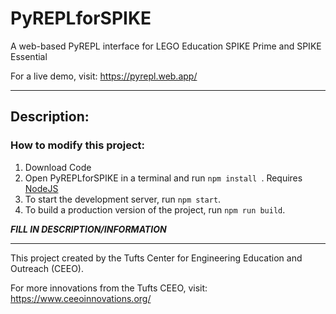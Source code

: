# PyREPLforSPIKE
A web-based PyREPL interface for LEGO Education SPIKE Prime and SPIKE Essential

For a live demo, visit: https://pyrepl.web.app/

---
## Description:

### How to modify this project:
1. Download Code
2. Open PyREPLforSPIKE in a terminal and run ```npm install ```. Requires [NodeJS](https://nodejs.org/en/)
3. To start the development server, run ```npm start```.
4. To build a production version of the project, run ```npm run build```.

***FILL IN DESCRIPTION/INFORMATION***

---

This project created by the Tufts Center for Engineering Education and Outreach (CEEO).

For more innovations from the Tufts CEEO, visit: https://www.ceeoinnovations.org/
